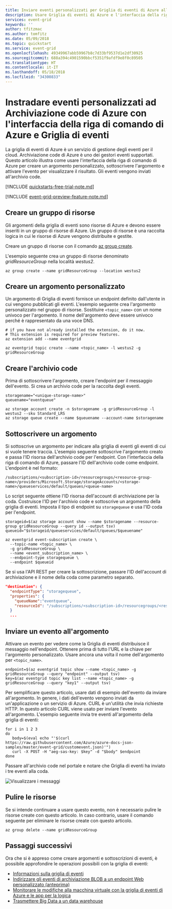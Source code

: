 ```yaml
---
title: Inviare eventi personalizzati per Griglia di eventi di Azure alla coda di archiviazione | Microsoft Docs
description: Usare Griglia di eventi di Azure e l'interfaccia della riga di comando di Azure per pubblicare un argomento e sottoscrivere l'evento. Una coda di archiviazione viene usata per l'endpoint.
services: event-grid
keywords: ''
author: tfitzmac
ms.author: tomfitz
ms.date: 05/09/2018
ms.topic: quickstart
ms.service: event-grid
ms.openlocfilehash: 49349967abb59967b8c7d33bf9537d1e2df30925
ms.sourcegitcommit: 688a394c4901590bbcf5351f9afdf9e8f0c89505
ms.translationtype: HT
ms.contentlocale: it-IT
ms.lasthandoff: 05/18/2018
ms.locfileid: "34300833"
---
```

# <a name="route-custom-events-to-azure-queue-storage-with-azure-cli-and-event-grid"></a>Instradare eventi personalizzati ad Archiviazione code di Azure con l'interfaccia della riga di comando di Azure e Griglia di eventi

La griglia di eventi di Azure è un servizio di gestione degli eventi per il cloud. Archiviazione code di Azure è uno dei gestori eventi supportati. Questo articolo illustra come usare l'interfaccia della riga di comando di Azure per creare un argomento personalizzato, sottoscrivere l'argomento e attivare l'evento per visualizzare il risultato. Gli eventi vengono inviati all'archivio code.

[!INCLUDE [quickstarts-free-trial-note.md](../../includes/quickstarts-free-trial-note.md)]

[!INCLUDE [event-grid-preview-feature-note.md](../../includes/event-grid-preview-feature-note.md)]

## <a name="create-a-resource-group"></a>Creare un gruppo di risorse

Gli argomenti della griglia di eventi sono risorse di Azure e devono essere inseriti in un gruppo di risorse di Azure. Un gruppo di risorse è una raccolta logica in cui le risorse di Azure vengono distribuite e gestite.

Creare un gruppo di risorse con il comando [az group create](/cli/azure/group#az_group_create). 

L'esempio seguente crea un gruppo di risorse denominato *gridResourceGroup* nella località *westus2*.

```azurecli-interactive
az group create --name gridResourceGroup --location westus2
```

## <a name="create-a-custom-topic"></a>Creare un argomento personalizzato

Un argomento di Griglia di eventi fornisce un endpoint definito dall'utente in cui vengono pubblicati gli eventi. L'esempio seguente crea l'argomento personalizzato nel gruppo di risorse. Sostituire `<topic_name>` con un nome univoco per l'argomento. Il nome dell'argomento deve essere univoco perché è rappresentato da una voce DNS.

```azurecli-interactive
# if you have not already installed the extension, do it now.
# This extension is required for preview features.
az extension add --name eventgrid

az eventgrid topic create --name <topic_name> -l westus2 -g gridResourceGroup
```

## <a name="create-queue-storage"></a>Creare l'archivio code

Prima di sottoscrivere l'argomento, creare l'endpoint per il messaggio dell'evento. Si crea un archivio code per la raccolta degli eventi.

```azurecli-interactive
storagename="<unique-storage-name>"
queuename="eventqueue"

az storage account create -n $storagename -g gridResourceGroup -l westus2 --sku Standard_LRS
az storage queue create --name $queuename --account-name $storagename
```

## <a name="subscribe-to-a-topic"></a>Sottoscrivere un argomento

Si sottoscrive un argomento per indicare alla griglia di eventi gli eventi di cui si vuole tenere traccia. L'esempio seguente sottoscrive l'argomento creato e passa l'ID risorsa dell'archivio code per l'endpoint. Con l'interfaccia della riga di comando di Azure, passare l'ID dell'archivio code come endpoint. L'endpoint è nel formato:

`/subscriptions/<subscription-id>/resourcegroups/<resource-group-name>/providers/Microsoft.Storage/storageAccounts/<storage-name>/queueservices/default/queues/<queue-name>`

Lo script seguente ottiene l'ID risorsa dell'account di archiviazione per la coda. Costruisce l'ID per l'archivio code e sottoscrive un argomento della griglia di eventi. Imposta il tipo di endpoint su `storagequeue` e usa l'ID coda per l'endpoint.

```azurecli-interactive
storageid=$(az storage account show --name $storagename --resource-group gridResourceGroup --query id --output tsv)
queueid="$storageid/queueservices/default/queues/$queuename"

az eventgrid event-subscription create \
  --topic-name <topic_name> \
  -g gridResourceGroup \
  --name <event_subscription_name> \
  --endpoint-type storagequeue \
  --endpoint $queueid
```

Se si usa l'API REST per creare la sottoscrizione, passare l'ID dell'account di archiviazione e il nome della coda come parametro separato.

```json
"destination": {
  "endpointType": "storagequeue",
  "properties": {
    "queueName":"eventqueue",
    "resourceId": "/subscriptions/<subscription-id>/resourcegroups/<resource-group-name>/providers/Microsoft.Storage/storageAccounts/<storage-name>"
  }
  ...
```

## <a name="send-an-event-to-your-topic"></a>Inviare un evento all'argomento

Attivare un evento per vedere come la Griglia di eventi distribuisce il messaggio nell'endpoint. Ottenere prima di tutto l'URL e la chiave per l'argomento personalizzato. Usare ancora una volta il nome dell'argomento per `<topic_name>`.

```azurecli-interactive
endpoint=$(az eventgrid topic show --name <topic_name> -g gridResourceGroup --query "endpoint" --output tsv)
key=$(az eventgrid topic key list --name <topic_name> -g gridResourceGroup --query "key1" --output tsv)
```

Per semplificare questo articolo, usare dati di esempio dell'evento da inviare all'argomento. In genere, i dati dell'evento vengono inviati da un'applicazione o un servizio di Azure. CURL è un'utilità che invia richieste HTTP. In questo articolo CURL viene usato per inviare l'evento all'argomento.  L'esempio seguente invia tre eventi all'argomento della griglia di eventi:

```azurecli-interactive
for i in 1 2 3
do
   body=$(eval echo "'$(curl https://raw.githubusercontent.com/Azure/azure-docs-json-samples/master/event-grid/customevent.json)'")
   curl -X POST -H "aeg-sas-key: $key" -d "$body" $endpoint
done
```

Passare all'archivio code nel portale e notare che Griglia di eventi ha inviato i tre eventi alla coda.

![Visualizzare i messaggi](./media/custom-event-to-queue-storage/messages.png)


## <a name="clean-up-resources"></a>Pulire le risorse
Se si intende continuare a usare questo evento, non è necessario pulire le risorse create con questo articolo. In caso contrario, usare il comando seguente per eliminare le risorse create con questo articolo.

```azurecli-interactive
az group delete --name gridResourceGroup
```

## <a name="next-steps"></a>Passaggi successivi

Ora che si è appreso come creare argomenti e sottoscrizioni di eventi, è possibile approfondire le operazioni possibili con la griglia di eventi:

- [Informazioni sulla griglia di eventi](overview.md)
- [Indirizzare gli eventi di archiviazione BLOB a un endpoint Web personalizzato (anteprima)](../storage/blobs/storage-blob-event-quickstart.md?toc=%2fazure%2fevent-grid%2ftoc.json)
- [Monitorare le modifiche alla macchina virtuale con la griglia di eventi di Azure e le app per la logica](monitor-virtual-machine-changes-event-grid-logic-app.md)
- [Trasmettere Big Data a un data warehouse](event-grid-event-hubs-integration.md)
